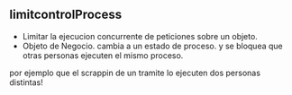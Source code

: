 
## limitcontrolProcess
- Limitar la ejecucion concurrente de peticiones sobre un objeto.
- Objeto de Negocio. cambia a un estado de proceso. y se bloquea que otras personas
ejecuten el mismo proceso.

por ejemplo que el scrappin de un tramite lo ejecuten dos personas distintas!
